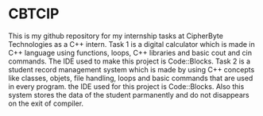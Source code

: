 # CBTCIP
This is my github repository for my internship tasks at CipherByte Technologies as a C++ intern.
Task 1 is a digital calculator which is made in C++ language using functions, loops, C++ libraries and basic cout and cin commands. The IDE used to make this project is Code::Blocks.
Task 2 is a student record management system which is made by using C++ concepts like classes, objets, file handling, loops and basic commands that are used in every program. the IDE used for this project is Code::Blocks. Also this system stores the data of the student parmanently and do not disappears on the exit of compiler.
